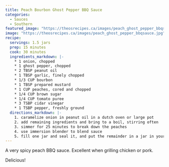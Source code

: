 ```yaml
---
title: Peach Bourbon Ghost Pepper BBQ Sauce
categories:
  - Sauces
  - Southern
featured_image: "https://theosrecipes.ca/images/peach_ghost_pepper_bbqsauce.jpg"
image: "https://theosrecipes.ca/images/peach_ghost_pepper_bbqsauce.jpg"
recipe:
  servings: 1.5 jars
  prep: 15 minutes
  cook: 30 minutes
  ingredients_markdown: |-
    * 1 onion, chopped
    * 1 ghost pepper, chopped
    * 2 TBSP peanut oil
    * 1 TBSP garlic, finely chopped
    * 1/3 CUP bourbon
    * 1 TBSP prepared mustard
    * 1 CUP peaches, cored and chopped
    * 1/4 CUP brown sugar
    * 1/4 CUP tomato puree
    * 3 TSBP cidar vinegar
    * 1 TSBP pepper, freshly ground
  directions_markdown: |-
    1. caramelize onion in peanut oil in a dutch oven or large pot
    2. add remaining ingredients and bring to a boil, stirring often
    3. simmer for 25 minutes to break down the peaches
    4. use immersion blender to blend sauce
    5. fill one jar and seal it, and put the remainder in a jar in your fridge
---
```

A very spicy peach BBQ sauce. Excellent when grilling chicken or pork.

Delicious!

